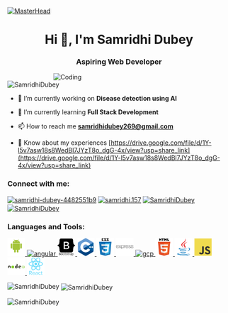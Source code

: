 [![MasterHead](https://camo.githubusercontent.com/48ec00ed4c84e771db4a1db90b56352923a8d644452a32b434d68e97006c9337/68747470733a2f2f63686b736b696c6c732e636f6d2f77702d636f6e74656e742f75706c6f6164732f323032302f30342f504e432d416e696d617465642d42616e6e6572732e676966)](https://SamridhiDubey.io)
<h1 align="center">Hi 👋, I'm Samridhi Dubey</h1>
<h3 align="center">Aspiring Web Developer</h3>
<img align="right" alt="Coding" width="400" src="https://cdn.dribbble.com/users/17707/screenshots/2413754/rrr.gif">

<p align="left"> <img src="https://komarev.com/ghpvc/?username=SamridhiDubey&label=Profile%20views&color=0e75b6&style=flat" alt="SamridhiDubey" /> </p>

- 🔭 I’m currently working on **Disease detection using AI**

- 🌱 I’m currently learning **Full Stack Development**

- 📫 How to reach me **samridhidubey269@gmail.com**

- 📄 Know about my experiences [https://drive.google.com/file/d/1Y-l5v7asw18s8WedBl7JYzT8o_dgG-4x/view?usp=share_link](https://drive.google.com/file/d/1Y-l5v7asw18s8WedBl7JYzT8o_dgG-4x/view?usp=share_link)

<h3 align="left">Connect with me:</h3>
<p align="left">
<a href="https://www.linkedin.com/in/samridhi-dubey-4482551b9" target="blank"><img align="center" src="https://th.bing.com/th/id/R.7fb99744eaccae943d5adf537b5b3a93?rik=sNC6k82mr93rXg&riu=http%3a%2f%2fwww.pngall.com%2fwp-content%2fuploads%2f2016%2f07%2fLinkedin-Download-PNG.png&ehk=JIY8cgNpCk7cPTF8MwtiA4cZlSRWwLMAk%2b9QUzlJ4ns%3d&risl=&pid=ImgRaw&r=0" alt="samridhi-dubey-4482551b9" height="35" width="40" /></a>
<a href="https://instagram.com/samridhi.157" target="blank"><img align="center" src="https://www.pngkey.com/png/full/792-7927620_instagram-vector-png-instagram-logo-png-free-download.png" alt="samridhi.157" height="35" width="40" /></a>
<a href="https://www.hackerrank.com/SamridhiDubey" target="blank"><img align="center" src="https://raw.githubusercontent.com/rahuldkjain/github-profile-readme-generator/master/src/images/icons/Social/hackerrank.svg" alt="SamridhiDubey" height="30" width="40" /></a>
<a href="https://www.leetcode.com/SamridhiDubey/" target="blank"><img align="center" src="https://raw.githubusercontent.com/rahuldkjain/github-profile-readme-generator/master/src/images/icons/Social/leet-code.svg" alt="SamridhiDubey" height="30" width="40" /></a>
</p>

<h3 align="left">Languages and Tools:</h3>
<p align="left"> <a href="https://developer.android.com" target="_blank" rel="noreferrer"> <img src="https://raw.githubusercontent.com/devicons/devicon/master/icons/android/android-original-wordmark.svg" alt="android" width="40" height="40"/> </a> <a href="https://angular.io" target="_blank" rel="noreferrer"> <img src="https://angular.io/assets/images/logos/angular/angular.svg" alt="angular" width="40" height="40"/> </a> <a href="https://getbootstrap.com" target="_blank" rel="noreferrer"> <img src="https://raw.githubusercontent.com/devicons/devicon/master/icons/bootstrap/bootstrap-plain-wordmark.svg" alt="bootstrap" width="40" height="40"/> </a> <a href="https://www.w3schools.com/cpp/" target="_blank" rel="noreferrer"> <img src="https://raw.githubusercontent.com/devicons/devicon/master/icons/cplusplus/cplusplus-original.svg" alt="cplusplus" width="40" height="40"/> </a> <a href="https://www.w3schools.com/css/" target="_blank" rel="noreferrer"> <img src="https://raw.githubusercontent.com/devicons/devicon/master/icons/css3/css3-original-wordmark.svg" alt="css3" width="40" height="40"/> </a> <a href="https://expressjs.com" target="_blank" rel="noreferrer"> <img src="https://raw.githubusercontent.com/devicons/devicon/master/icons/express/express-original-wordmark.svg" alt="express" width="40" height="40"/> </a> <a href="https://cloud.google.com" target="_blank" rel="noreferrer"> <img src="https://www.vectorlogo.zone/logos/google_cloud/google_cloud-icon.svg" alt="gcp" width="40" height="40"/> </a> <a href="https://www.w3.org/html/" target="_blank" rel="noreferrer"> <img src="https://raw.githubusercontent.com/devicons/devicon/master/icons/html5/html5-original-wordmark.svg" alt="html5" width="40" height="40"/> </a> <a href="https://www.java.com" target="_blank" rel="noreferrer"> <img src="https://raw.githubusercontent.com/devicons/devicon/master/icons/java/java-original.svg" alt="java" width="40" height="40"/> </a> <a href="https://developer.mozilla.org/en-US/docs/Web/JavaScript" target="_blank" rel="noreferrer"> <img src="https://raw.githubusercontent.com/devicons/devicon/master/icons/javascript/javascript-original.svg" alt="javascript" width="40" height="40"/> </a> <a href="https://nodejs.org" target="_blank" rel="noreferrer"> <img src="https://raw.githubusercontent.com/devicons/devicon/master/icons/nodejs/nodejs-original-wordmark.svg" alt="nodejs" width="40" height="40"/> </a> <a href="https://reactjs.org/" target="_blank" rel="noreferrer"> <img src="https://raw.githubusercontent.com/devicons/devicon/master/icons/react/react-original-wordmark.svg" alt="react" width="40" height="40"/> </a> </p>

<p><img align="left" src="https://github-readme-stats.vercel.app/api/top-langs?username=SamridhiDubey&show_icons=true&locale=en&layout=compact" alt="SamridhiDubey" /></p>

<p>&nbsp;<img align="center" src="https://github-readme-stats.vercel.app/api?username=SamridhiDubey&show_icons=true&locale=en" alt="SamridhiDubey" /></p>

<p><img align="center" src="https://github-readme-streak-stats.herokuapp.com/?user=SamridhiDubey&" alt="SamridhiDubey" /></p>
